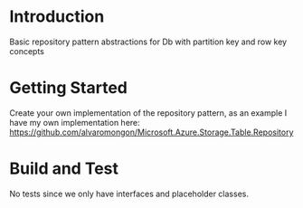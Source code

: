# Introduction 
Basic repository pattern abstractions for Db with partition key and row key concepts

# Getting Started
Create your own implementation of the repository pattern, as an example I have my own implementation here:
https://github.com/alvaromongon/Microsoft.Azure.Storage.Table.Repository

# Build and Test
No tests since we only have interfaces and placeholder classes.

